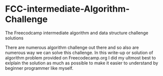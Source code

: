 # FCC-intermediate-Algorithm-Challenge
The Freecodcamp intermediate algorithm and data structure challenge solutions

There are numerous algorithm challenge out there and so also are numerous way we can solve this challenge.
In this write-up or solution of algorithm problem provided on Freecodecamp.org I did my ultmost best to exlplain the 
solution as much as possible to make it easier to understand by beginner programmer like myself.
